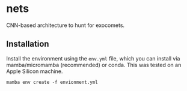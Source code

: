# nets

CNN-based architecture to hunt for exocomets.

## Installation

Install the environment using the `env.yml` file, which you can install via mamba/micromamba (recommended) or conda. This was tested on an Apple Silicon machine.

```
mamba env create -f envionment.yml
```

